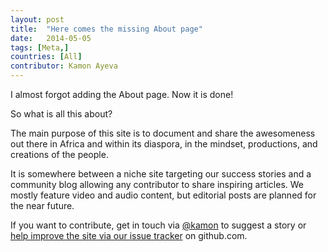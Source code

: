 ```yaml
---
layout: post
title:  "Here comes the missing About page"
date:   2014-05-05
tags: [Meta,]
countries: [All]
contributor: Kamon Ayeva
---
```


I almost forgot adding the About page. Now it is done! 

So what is all this about?

The main purpose of this site is to document and share the awesomeness out there in Africa and within its diaspora,
in the mindset, productions, and creations of the people.

It is somewhere between a niche site targeting our success stories and a community blog allowing 
any contributor to share inspiring articles. We mostly feature video and audio content, but editorial posts 
are planned for the near future.

If you want to contribute, get in touch via [@kamon](https://twitter.com/kamon) to suggest a story or 
[help improve the site via our issue tracker](https://github.com/gotafricainspired/gotafricainspired.github.io/issues) on github.com.
